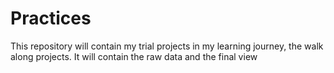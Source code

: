 # Practices
This repository will contain my trial projects in my learning journey, the walk along projects.
It will contain the raw data and the final view

